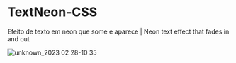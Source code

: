 # TextNeon-CSS

Efeito de texto em neon que some e aparece | Neon text effect that fades in and out

![unknown_2023 02 28-10 35](https://user-images.githubusercontent.com/102559935/221870282-56ec447b-0de5-496d-93ee-3c757f3a4d5e.gif)
